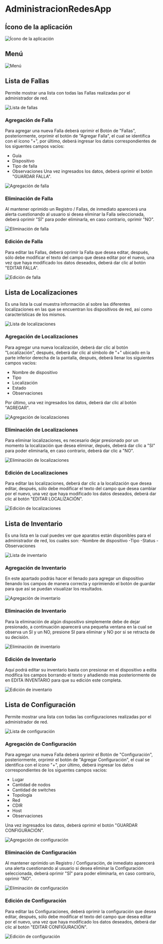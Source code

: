 # AdministracionRedesApp

## Ícono de la aplicación

![Ícono de la aplicación](/imagenes/icono.jpg)

## Menú

![Menú](/imagenes/menu.jpg)

## Lista de Fallas
Permite mostrar una lista con todas las Fallas realizadas por el administrador de red.

![Lista de fallas](/imagenes/fallasRegistro.jpg)

### Agregación de Falla
Para agregar una nueva Falla deberá oprimir el Botón de "Fallas", posteriormente, orprimir el botón de "Agregar Falla", el cual se identifica con el ícono "+", por último, deberá ingresar los datos correspondientes de los siguentes campos vacíos:
- Guía
- Dispositivo
- Tipo de falla
- Observaciones
Una vez ingresados los datos, deberá oprimir el botón "GUARDAR FALLA".

![Agregación de falla](/imagenes/fallasAgregar.jpg)

### Eliminación de Falla
Al mantener oprimido un Registro / Fallas, de inmediato aparecerá una alerta cuestionando al usuario si desea eliminar la Falla seleccionada, deberá oprimir "SÍ" para poder eliminarla, en caso contrario, oprimir "NO".

![Eliminación de falla](/imagenes/fallaEliminacion.jpeg)

### Edición de Falla
Para editar las Fallas, deberá oprimir la Falla que desea editar, después, sólo debe modificar el texto del campo que desea editar por el nuevo, una vez que haya modificado los datos deseados, deberá dar clic al botón "EDITAR FALLA".

![Edición de falla](/imagenes/fallasEdicion.jpg)


## Lista de Localizaciones
Es una lista la cual muestra información al sobre las diferentes localizaciones en las que se encuentran los dispositivos de red, así como características de los mismos.

![Lista de localizaciones](/imagenes/localizacionesLista2.jpg)


### Agregación de Localizaciones
Para agregar una nueva localización, deberá dar clic al botón "Localización", después, deberá dar clic al símbolo de "+" ubicado en la parte inferior derecha de la pantalla, después, deberá llenar los siguientes campos vacíos:
- Nombre de dispositivo
- Tipo
- Localización
- Estado
- Observaciones

Por último, una vez ingresados los datos, deberá dar clic al botón "AGREGAR".

![Agregación de localizaciones](/imagenes/localizacionAgregar.jpg)


### Eliminación de Localizaciones

Para eliminar localizaciones, es necesario dejar presionado por un momento la localización que desea eliminar, depués, deberá dar clic a "SI" para poder eliminarla, en caso contrario, deberá dar clic a "NO".

![Eliminación de localizaciones](/imagenes/localizacionEliminar.jpeg)


### Edición de Localizaciones

Para editar las localizaciones, deberá dar clic a la localización que desea editar, después, sólo debe modificar el texto del campo que desea cambiar por el nuevo, una vez que haya modificado los datos deseados, deberá dar clic al  botón "EDITAR LOCALIZACIÓN".

![Edición de localizaciones](/imagenes/localizacionEditar2.jpg)


## Lista de Inventario

Es una lista en la cual puedes ver que aparatos están disponibles para el administrador de red, los cuales son:
-Nombre de dispositivo
-Tipo
-Status
-Observaciones

![Lista de inventario](/imagenes/inventarioLista2.jpg)


### Agregación de Inventario

En este apartado podrás hacer el llenado para agregar un dispositivo llenando los campos de manera correcta y oprimiendo el botón de guardar para que así se puedan visualizar los resultados.

![Agregación de inventario](/imagenes/inventarioAgregar.jpeg)


### Eliminación de Inventario

Para la eliminación de algún dispositivo simplemente debe de dejar presionado, a continuación aparecerá una pequeña ventana en la cual se observa un SI y un NO, presione SI para eliminar y NO por si se retracta de su decisión.

![Eliminación de inventario](/imagenes/inventarioEliminar.jpeg)


### Edición de Inventario

Aquí podrá editar su inventario basta con presionar en el dispositivo a edita modifica los campos borrando el texto y añadiendo mas posteriormente de en EDITA INVENTARIO para que su edición este completa.

![Edición de inventario](/imagenes/inventarioEditar.jpg)


## Lista de Configuración
Permite mostrar una lista con todas las configuraciones realizadas por el administrador de red.

![Lista de configuración](/imagenes/listaConfiguracion.jpg)


### Agregación de Configuración
Para agregar una nueva Falla deberá oprimir el Botón de "Configuración", posteriormente, orprimir el botón de "Agregar Configuración", el cual se identifica con el ícono "+", por último, deberá ingresar los datos correspondientes de los siguentes campos vacíos:
- Lugar
- Cantidad de nodos
- Cantidad de switches
- Topología
- Red
- CDIR
- Host
- Observaciones

Una vez ingresados los datos, deberá oprimir el botón "GUARDAR CONFIGURACIÓN".

![Agregación de configuración](/imagenes/configuracionAgregar.jpg)

### Eliminación de Configuración
Al mantener oprimido un Registro / Configuración, de inmediato aparecerá una alerta cuestionando al usuario si desea eliminar la Configuración seleccionada, deberá oprimir "SÍ" para poder eliminarla, en caso contrario, oprimir "NO".

![Eliminación de configuración](/imagenes/configuracionEliminar.jpeg)


### Edición de Configuración
Para editar las Configuraciones, deberá oprimir la configuración que desea editar, después, sólo debe modificar el texto del campo que desea editar por el nuevo, una vez que haya modificado los datos deseados, deberá dar clic al botón "EDITAR CONFIGURACIÓN".

![Edición de configuración](/imagenes/configuracionEditar2.jpg)
